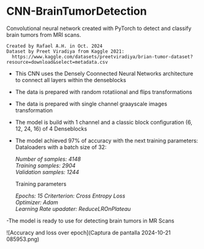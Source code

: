 # CNN-BrainTumorDetection
Convolutional neural network created with PyTorch to detect and classify brain tumors from MRI scans.

    Created by Rafael A.H. in Oct. 2024
    Dataset by Preet Viradiya from Kaggle 2021:
      https://www.kaggle.com/datasets/preetviradiya/brian-tumor-dataset?resource=download&select=metadata.csv

- This CNN uses the Densely Coonnected Neural Networks architecture to connect all layers within the denseblocks  
- The data is prepared with random rotatiional and flips transformations  
- The data is prepared with single channel graayscale images transformation 
- The model is build with 1 channel and a classic block configuration (6, 12, 24, 16) of 4 Denseblocks  
- The model achieved 97% of accuracy with the next training parameters:
  Dataloaders with a batch size of 32:
    
    *Number of samples:  4148*  
    *Training samples:  2904*  
    *Validation samples:  1244*

  Training parameters

    *Epochs: 15* 
    *Criterterion: Cross Entropy Loss*  
    *Optimizer: Adam*  
    *Learning Rate upadater: ReduceLROnPlateau*

-The model is ready to use for detecting brain tumors in MR Scans

![Accuracy and loss over epoch](Captura de pantalla 2024-10-21 085953.png)
